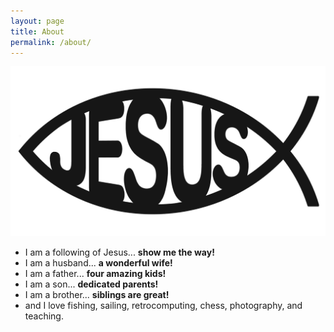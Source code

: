 ```yaml
---
layout: page
title: About
permalink: /about/
---
```

![Jesus logo](/assets/img/jesus-fish.png "Jesus logo")

- I am a following of Jesus... **show me the way!**
- I am a husband... **a wonderful wife!**
- I am a father... **four amazing kids!**
- I am a son... **dedicated parents!**
- I am a brother... **siblings are great!**
- and I love fishing, sailing, retrocomputing, chess, photography, and teaching. 
